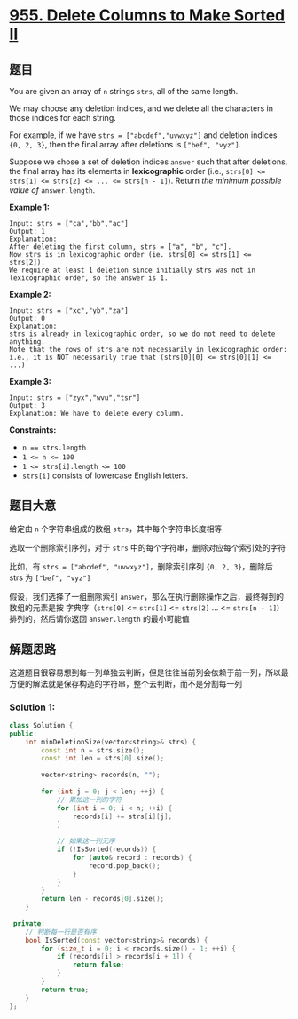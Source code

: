 # [955. Delete Columns to Make Sorted II](https://leetcode.cn/problems/delete-columns-to-make-sorted-ii/)

## 题目

You are given an array of `n` strings `strs`, all of the same length.

We may choose any deletion indices, and we delete all the characters in those indices for each string.

For example, if we have `strs = ["abcdef","uvwxyz"]` and deletion indices `{0, 2, 3}`, then the final array after deletions is `["bef", "vyz"]`.

Suppose we chose a set of deletion indices `answer` such that after deletions, the final array has its elements in **lexicographic** order (i.e., `strs[0] <= strs[1] <= strs[2] <= ... <= strs[n - 1]`). Return *the minimum possible value of* `answer.length`.

 

**Example 1:**

```
Input: strs = ["ca","bb","ac"]
Output: 1
Explanation: 
After deleting the first column, strs = ["a", "b", "c"].
Now strs is in lexicographic order (ie. strs[0] <= strs[1] <= strs[2]).
We require at least 1 deletion since initially strs was not in lexicographic order, so the answer is 1.
```

**Example 2:**

```
Input: strs = ["xc","yb","za"]
Output: 0
Explanation: 
strs is already in lexicographic order, so we do not need to delete anything.
Note that the rows of strs are not necessarily in lexicographic order:
i.e., it is NOT necessarily true that (strs[0][0] <= strs[0][1] <= ...)
```

**Example 3:**

```
Input: strs = ["zyx","wvu","tsr"]
Output: 3
Explanation: We have to delete every column.
```

 

**Constraints:**

- `n == strs.length`
- `1 <= n <= 100`
- `1 <= strs[i].length <= 100`
- `strs[i]` consists of lowercase English letters.

## 题目大意

给定由 `n` 个字符串组成的数组 `strs`，其中每个字符串长度相等

选取一个删除索引序列，对于 `strs` 中的每个字符串，删除对应每个索引处的字符

比如，有 `strs = ["abcdef", "uvwxyz"]`，删除索引序列 `{0, 2, 3}`，删除后 strs 为 `["bef", "vyz"]`

假设，我们选择了一组删除索引 `answer`，那么在执行删除操作之后，最终得到的数组的元素是按 字典序（`strs[0]` <= `strs[1]` <= `strs[2]` ... <= `strs[n - 1]）`排列的，然后请你返回 `answer.length` 的最小可能值

## 解题思路

这道题目很容易想到每一列单独去判断，但是往往当前列会依赖于前一列，所以最方便的解法就是保存构造的字符串，整个去判断，而不是分割每一列

### Solution 1:

````c++
class Solution {
public:
    int minDeletionSize(vector<string>& strs) {
        const int n = strs.size();
        const int len = strs[0].size();
        
        vector<string> records(n, "");
        
        for (int j = 0; j < len; ++j) {
            // 累加这一列的字符
            for (int i = 0; i < n; ++i) {
                records[i] += strs[i][j];
            }
            
            // 如果这一列无序
            if (!IsSorted(records)) {
                for (auto& record : records) {
                    record.pop_back();
                }
            }
        }
        return len - records[0].size();
    }
    
 private:
    // 判断每一行是否有序
    bool IsSorted(const vector<string>& records) {
        for (size_t i = 0; i < records.size() - 1; ++i) {
            if (records[i] > records[i + 1]) {
                return false;
            }
        }
        return true;
    }
};
````

